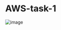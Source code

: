 # AWS-task-1

![image](https://github.com/user-attachments/assets/4b56254b-41c4-4106-aad1-c75f8314053c)
